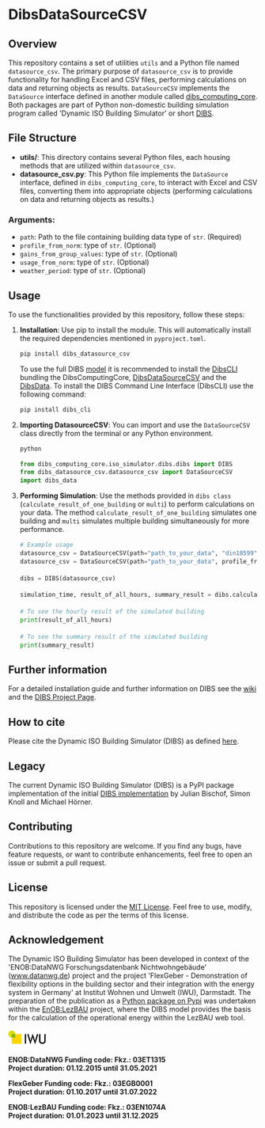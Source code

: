 # DibsDataSourceCSV

## Overview

This repository contains a set of utilities `utils` and a Python file named `datasource_csv`. The primary purpose
of `datasource_csv` is to provide functionality for handling Excel and CSV files, performing
calculations on data and returning objects as results. `DataSourceCSV` implements the `DataSource` interface defined in
another module called [dibs_computing_core](https://github.com/IWUGERMANY/DibsComputingCore). Both packages are part of Python non-domestic building simulation program called 'Dynamic ISO Building Simulator' or short [DIBS](https://iwugermany.github.io/dibs/).

## File Structure

- **utils/**: This directory contains several Python files, each housing methods that are utilized
  within `datasource_csv`.
- **datasource_csv.py**: This Python file implements the `DataSource` interface, defined in `dibs_computing_core`, to
  interact with Excel and CSV files, converting them into appropriate objects (performing
  calculations on data and returning objects
  as results.)

### Arguments:

- `path`: Path to the file containing building data type of `str`. (Required)
- `profile_from_norm`: type of `str`. (Optional)
- `gains_from_group_values`: type of `str`. (Optional)
- `usage_from_norm`: type of `str`. (Optional)
- `weather_period`: type of `str`. (Optional)

## Usage

To use the functionalities provided by this repository, follow these steps:

1. **Installation**: Use pip to install the module. This will automatically install the required dependencies
   mentioned in `pyproject.toml`.

    ```bash
    pip install dibs_datasource_csv
    ```

    To use the full DIBS [model](https://iwugermany.github.io/dibs/overview) it is recommended to install the [DibsCLI](https://github.com/IWUGERMANY/DibsCLI) bundling the
    DibsComputingCore, [DibsDataSourceCSV](https://github.com/IWUGERMANY/DibsDataSourceCSV) and the [DibsData](https://github.com/IWUGERMANY/DibsData). To install the DIBS
    Command Line Interface (DibsCLI) use the following command:

    ```bash
    pip install dibs_cli
    ```


2. **Importing DatasourceCSV**: You can import and use the `DataSourceCSV` class directly from the terminal or any
   Python
   environment.

    ```bash
    python
    ```

    ```python
   from dibs_computing_core.iso_simulator.dibs.dibs import DIBS
   from dibs_datasource_csv.datasource_csv import DataSourceCSV
   import dibs_data
   ```


1. **Performing Simulation**: Use the methods provided in `dibs class` (`calculate_result_of_one_building`
   or `multi`) to perform calculations on your data. The method `calculate_result_of_one_building` simulates one
   building and `multi` simulates multiple building simultaneously for more performance.

    ```python
    # Example usage
    datasource_csv = DataSourceCSV(path="path_to_your_data", "din18599", "mid", "sia2024", "2007-2021") or 
    datasource_csv = DataSourceCSV(path="path_to_your_data", profile_from_norm="din18599", gains_from_group_values="mid", usage_from_norm="sia2024", weather_period="2007-2021")
   
    dibs = DIBS(datasource_csv)
   
    simulation_time, result_of_all_hours, summary_result = dibs.calculate_result_of_one_building()
   
    # To see the hourly result of the simulated building
    print(result_of_all_hours)
   
    # To see the summary result of the simulated building
    print(summary_result)
   ```

## Further information
For a detailed installation guide and further information on DIBS see the [wiki](https://github.com/IWUGERMANY/DibsCLI/wiki) and the [DIBS Project Page](https://iwugermany.github.io/dibs/).

## How to cite
Please cite the Dynamic ISO Building Simulator (DIBS) as defined [here](https://iwugermany.github.io/dibs/contri).


## Legacy
The current Dynamic ISO Building Simulator (DIBS) is a PyPI package implementation of the initial [DIBS implementation](https://github.com/IWUGERMANY/DIBS---Dynamic-ISO-Building-Simulator) by Julian Bischof, Simon Knoll and Michael Hörner.


## Contributing
Contributions to this repository are welcome. If you find any bugs, have feature requests, or want to contribute
enhancements, feel free to open an issue or submit a pull request.

## License

This repository is licensed under the [MIT License](LICENSE). Feel free to use, modify, and distribute the code as per
the terms of this license.

## Acknowledgement
The Dynamic ISO Building Simulator has been developed in context of the 'ENOB:DataNWG Forschungsdatenbank Nichtwohngebäude' (www.datanwg.de) project and the project 'FlexGeber - Demonstration of flexibility options in the building sector and their integration with the energy system in Germany' at Institut Wohnen und Umwelt (IWU), Darmstadt. The preparation of the publication as a [Python package on Pypi](https://pypi.org/project/dibs-computing-core/) was undertaken within the [EnOB:LezBAU](https://www.lezbau.de/) project, where the DIBS model provides the basis for the calculation of the operational energy within the LezBAU web tool.
<p float="left">
  <img src="https://github.com/IWUGERMANY/DibsComputingCore/blob/main/src/img/IWU_Logo.PNG" width="15%" /> 
</p>  

<b>ENOB:DataNWG<b>
<b>Funding code:</b>  Fkz.: 03ET1315  
<b>Project duration:</b>  01.12.2015 until 31.05.2021

<b>FlexGeber<b>
<b>Funding code:</b>  Fkz.: 03EGB0001  
<b>Project duration:</b>  01.10.2017 until 31.07.2022

<b>ENOB:LezBAU<b>
<b>Funding code:</b>  Fkz.: 03EN1074A
</br><b>Project duration:</b>  01.01.2023 until 31.12.2025
  
